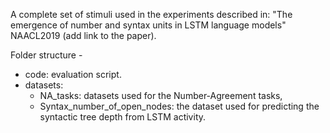 A complete set of stimuli used in the experiments described in: "The emergence of number and syntax units in LSTM language models" NAACL2019 (add link to the paper).

Folder structure - 
* code: evaluation script.
* datasets:
  * NA_tasks:  datasets used for the Number-Agreement tasks,
  * Syntax_number_of_open_nodes: the dataset used for predicting the syntactic tree depth from LSTM activity.


